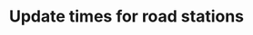 ---
layout: script-twc
hero-image: code
permalink: /ohjeita/script-twc/
title: Update times for road stations
lang: fi
ref: twc-status
intro: TMS, WEATHER and CAMERA
---